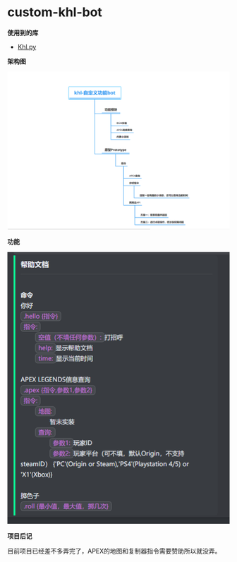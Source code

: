 # custom-khl-bot

**使用到的库**

- [Khl.py](https://github.com/TWT233/khl.py)

**架构图**

![](架构图.png)

**功能**

![](功能.png)

**项目后记**

目前项目已经差不多弄完了，APEX的地图和复制器指令需要赞助所以就没弄。



